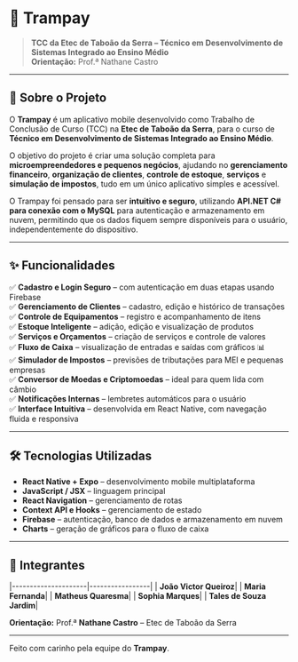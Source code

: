 # 📱 Trampay

> **TCC da Etec de Taboão da Serra – Técnico em Desenvolvimento de Sistemas Integrado ao Ensino Médio**  
> **Orientação:** Prof.ª Nathane Castro

---

## 📝 Sobre o Projeto

O **Trampay** é um aplicativo mobile desenvolvido como Trabalho de Conclusão de Curso (TCC) na **Etec de Taboão da Serra**, para o curso de **Técnico em Desenvolvimento de Sistemas Integrado ao Ensino Médio**.

O objetivo do projeto é criar uma solução completa para **microempreendedores e pequenos negócios**, ajudando no **gerenciamento financeiro**, **organização de clientes**, **controle de estoque**, **serviços** e **simulação de impostos**, tudo em um único aplicativo simples e acessível.  

O Trampay foi pensado para ser **intuitivo e seguro**, utilizando **API.NET C# para conexão com o MySQL** para autenticação e armazenamento em nuvem, permitindo que os dados fiquem sempre disponíveis para o usuário, independentemente do dispositivo.

---

## ✨ Funcionalidades

✅ **Cadastro e Login Seguro** – com autenticação em duas etapas usando Firebase  
✅ **Gerenciamento de Clientes** – cadastro, edição e histórico de transações  
✅ **Controle de Equipamentos** – registro e acompanhamento de itens  
✅ **Estoque Inteligente** – adição, edição e visualização de produtos  
✅ **Serviços e Orçamentos** – criação de serviços e controle de valores  
✅ **Fluxo de Caixa** – visualização de entradas e saídas com gráficos 📊  
✅ **Simulador de Impostos** – previsões de tributações para MEI e pequenas empresas  
✅ **Conversor de Moedas e Criptomoedas** – ideal para quem lida com câmbio  
✅ **Notificações Internas** – lembretes automáticos para o usuário  
✅ **Interface Intuitiva** – desenvolvida em React Native, com navegação fluida e responsiva  

---

## 🛠️ Tecnologias Utilizadas

- **React Native + Expo** – desenvolvimento mobile multiplataforma  
- **JavaScript / JSX** – linguagem principal  
- **React Navigation** – gerenciamento de rotas  
- **Context API e Hooks** – gerenciamento de estado  
- **Firebase** – autenticação, banco de dados e armazenamento em nuvem  
- **Charts** – geração de gráficos para o fluxo de caixa  

---

## 👥 Integrantes

|---------------------|-----------------|
| **João Victor Queiroz**| 
| **Maria Fernanda**| 
| **Matheus Quaresma**| 
| **Sophia Marques**| 
| **Tales de Souza Jardim**|

**Orientação:** Prof.ª **Nathane Castro** – Etec de Taboão da Serra  

---

Feito com carinho pela equipe do **Trampay**.
